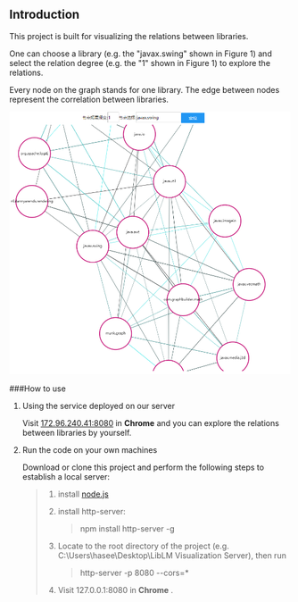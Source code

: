 

## Introduction

This project is built for visualizing the relations between libraries.

One can choose a library (e.g. the "javax.swing" shown in Figure 1) and select the relation degree (e.g. the "1" shown in Figure 1) to explore the relations.

Every node on the graph stands for one library. The edge between nodes represent the correlation between libraries.

![](images/swing.png)





###How to use

1. Using the service deployed on our server

   Visit [172.96.240.41:8080](http://172.96.240.41:8080) in **Chrome** and you can explore the relations between libraries by yourself.

2. Run the code on your own machines

   Download or clone this project and perform the following steps to establish a local server:

   > 1. install [node.js](https://nodejs.org/en/)
   >
   > 2. install http-server:
   >
   >    > npm install http-server -g
   >
   > 3. Locate to the root directory of the project (e.g. C:\Users\hasee\Desktop\LibLM Visualization  Server), then run
   >
   >    > http-server -p 8080  --cors=*
   >
   > 4. Visit 127.0.0.1:8080 in **Chrome** .



